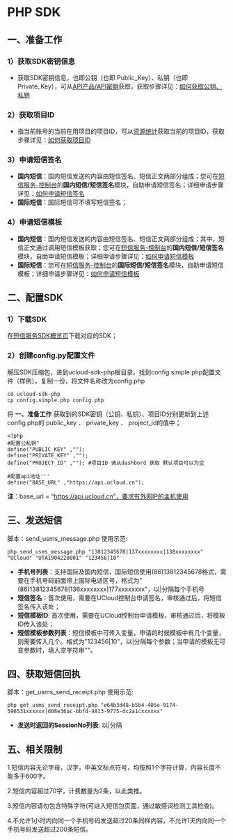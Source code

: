 # PHP SDK



## 一、准备工作

### 1）获取SDK密钥信息

  - 获取SDK密钥信息，也即公钥（也即 Public\_Key）、私钥（也即
    Private\_Key），可从[API产品/API密钥](https://console.ucloud.cn/uapi/apikey)获取，获取步骤详见：[如何获取公钥、私钥](usms/faq/1109)

### 2）获取项目ID

  - 指当前账号的当前在用项目的项目ID，可从[资源统计](https://console.ucloud.cn/dashboard)获取当前的项目ID，获取步骤详见：[如何获取项目ID](usms/faq/1109)

### 3）申请短信签名

  - **国内短信**：国内短信发送的内容由短信签名、短信正文两部分组成；您可在[短信服务-控制台](https://console.ucloud.cn/usms)的**国内短信/短信签名**模块，自助申请短信签名；详细申请步骤详见：[如何申请短信签名](usms/guide/5003/303)
  - **国际短信**：国际短信可不填写短信签名；

### 4）申请短信模板

  - **国内短信**：国内短信发送的内容由短信签名、短信正文两部分组成；其中，短信正文通过调用短信模板获取；您可在[短信服务-控制台](https://console.ucloud.cn/usms)的**国内短信/短信签名**模块，自助申请短信模板；详细申请步骤详见：[如何申请短信模板](usms/guide/5003/305)
  - **国际短信**：您可在[短信服务-控制台](https://console.ucloud.cn/usms)的**国际短信/短信签名**模块，自助申请短信模板；详细申请步骤详见：[如何申请短信模板](usms/guide/5005/505#二、自助申请短信模板)

## 二、配置SDK

### 1）下载SDK

在[短信服务SDK概览页](usms/sdk_docs/7001)下载对应的SDK；

### 2）创建config.py配置文件

解压SDK压缩包，进到ucloud-sdk-php根目录，找到config.simple.php配置文件（样例），复制一份，将文件名称改为config.php

```
cd ucloud-sdk-php
cp config.simple.php config.php
```

将 **一、准备工作** 获取到的SDK密钥（公钥、私钥）、项目ID分别更新到上述config.php的 public\_key 、
private\_key 、 project\_id的值中；

    <?php
    #配置公私钥"
    define("PUBLIC_KEY" ,"");
    define("PRIVATE_KEY" ,"");
    define("PROJECT_ID" ,""); #项目ID 请从dashbord 获取 默认项目可以为空
    
    #配置api地址'''
    define("BASE_URL" ,"https://api.ucloud.cn");

**注**：base_url = “https://api.ucloud.cn”，要求有外网IP的主机使用

## 三、发送短信

脚本：send\_usms\_message.php 使用示范:

    php send_usms_message.php "13812345678|137xxxxxxxx|138xxxxxxxx" "UCloud" "UTA1904220001" "123456|10" 

  - **手机号列表**：支持国际及国内短信，国际短信使用(86)13812345678格式，需要在手机号码前面带上国际电话区号，格式为"(86)13812345678|136xxxxxxxx|177xxxxxxxx"，以|分隔每个手机号
  - **短信签名**：首次使用，需要在UCloud控制台申请签名，审核通过后，将短信签名传入该处；
  - **短信模板ID**: 首次使用，需要在UCloud控制台申请模板，审核通过后，将模板ID传入该处；
  - **短信模板参数列表**：短信模板中可传入变量，申请的时候模板中有几个变量，则需要传入几个。格式为"123456|10"，以|分隔每个参数；当申请的模板无可变参数时，填入空字符串""。

## 四、获取短信回执

脚本：get\_usms\_send\_receipt.php 使用示范:

    php get_usms_send_receipt.php "e64b3d48-b5b4-405e-9174-596531xxxxxx|d08e36ac-bbfd-4813-9775-dc2a1cxxxxxx"

  - **发送时返回的SessionNo列表**: 以|分隔

## 五、相关限制

1.短信内容无论字母，汉字，中英文标点符号，均按照1个字符计算，内容长度不能多于600字。

2.短信内容超过70字，计费数量为2条，以此类推。

3.短信内容请勿包含特殊字符(可进入短信包页面，通过敏感词检测工具检查)。

4.不允许1小时内向同一个手机号码发送超过20条同样内容，不允许1天内向同一个手机号码发送超过200条短信。
